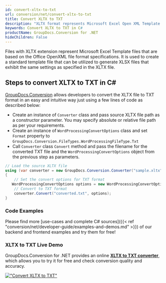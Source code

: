 ```yaml
---
id: convert-xltx-to-txt
url: conversion/net/convert-xltx-to-txt
title: Convert XLTX to TXT
description: "XLTX format represents Microsoft Excel Open XML Template with .xltx extension. Learn how to convert XLTX to TXT file programmatically in C# language using GroupDocs.Conversion for .NET library."
keywords: Convert XLTX to TXT in C#
productName: GroupDocs.Conversion for .NET
hideChildren: False
---
```


Files with XLTX extension represent Microsoft Excel Template files that are based on the Office OpenXML file format specifications. It is used to create a standard template file that can be utilized to generate XLSX files that exhibit the same settings as specified in the XLTX file.

## Steps to convert XLTX to TXT in C#

[GroupDocs.Conversion](https://products.groupdocs.com/conversion/net) allows developers to convert the XLTX file to TXT format in an easy and intuitive way just using a few lines of code as described below:

* Create an instance of `Converter` class and pass source XLTX file path as a constructor parameter. You may specify absolute or relative file path as per your requirements. 
* Create an instance of `WordProcessingConvertOptions` class and set `Format` property to `GroupDocs.Conversion.FileTypes.WordProcessingFileType.Txt`
* Call `Converter` class `Convert` method and pass the filename for the converted TXT file and the `WordProcessingConvertOptions` object from the previous step as parameters.

```csharp
// Load the source XLTX file
using (var converter = new GroupDocs.Conversion.Converter("sample.xltx"))
{
    // Set the convert options for TXT format
   WordProcessingConvertOptions options = new WordProcessingConvertOptions { Format = GroupDocs.Conversion.FileTypes.WordProcessingFileType.Txt };
    // Convert to TXT format
    converter.Convert("converted.txt", options);
}
```

### Code Examples

Please find more [use-cases and complete C# sources]({{< ref "conversion/net/developer-guide/examples-and-demos.md" >}}) of our backend and frontend examples and try them for free!

### XLTX to TXT Live Demo

GroupDocs.Conversion for .NET provides an online [**XLTX to TXT converter**](https://products.groupdocs.app/conversion/xltx-to-txt), which allows you to try it for free and check conversion quality and accuracy.

[!["Convert XLTX to TXT"](conversion/net/images/convert-to-txt/convert-xltx-to-txt.png)](https://products.groupdocs.app/conversion/xltx-to-txt)